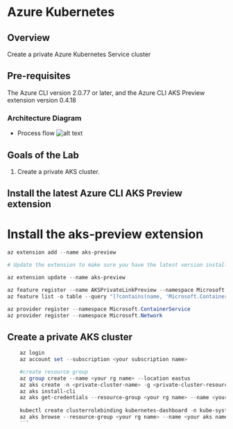 # Azure Kubernetes 
## Overview

Create a private Azure Kubernetes Service cluster

## Pre-requisites 
The Azure CLI version 2.0.77 or later, and the Azure CLI AKS Preview extension version 0.4.18

### Architecture Diagram
* Process flow ![alt text](https://github.com/preddy727/aksprivatecluster/plsaks.png)

## Goals of the Lab
1. Create a private AKS cluster.   

## Install the latest Azure CLI AKS Preview extension

# Install the aks-preview extension
```powershell
az extension add --name aks-preview

# Update the extension to make sure you have the latest version installed

az extension update --name aks-preview

az feature register --name AKSPrivateLinkPreview --namespace Microsoft.ContainerService
az feature list -o table --query "[?contains(name, 'Microsoft.ContainerService/AKSPrivateLinkPreview')].{Name:name,State:properties.state}"

az provider register --namespace Microsoft.ContainerService
az provider register --namespace Microsoft.Network
```


## Create a private AKS cluster
```powershell
    az login
    az account set --subscription <your subscription name>

    #create resource group
    az group create --name <your rg name> --location eastus
    az aks create -n <private-cluster-name> -g <private-cluster-resource-group> --load-balancer-sku standard --enable-private-cluster
    az aks install-cli
    az aks get-credentials --resource-group <your rg name> --name <your aks name>
     
    kubectl create clusterrolebinding kubernetes-dashboard -n kube-system --clusterrole=cluster-admin --serviceaccount=kube-system:kubernetes-dashboard
    az aks browse --resource-group <your rg name> --name <your aks name>
    ```
   
